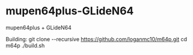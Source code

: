 # mupen64plus-GLideN64
mupen64plus + GLideN64

Building:
git clone --recursive https://github.com/loganmc10/m64p.git
cd m64p
./build.sh

